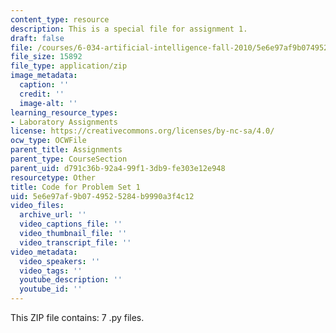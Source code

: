 ```yaml
---
content_type: resource
description: This is a special file for assignment 1.
draft: false
file: /courses/6-034-artificial-intelligence-fall-2010/5e6e97af9b0749525284b9990a3f4c12_lab1.zip
file_size: 15892
file_type: application/zip
image_metadata:
  caption: ''
  credit: ''
  image-alt: ''
learning_resource_types:
- Laboratory Assignments
license: https://creativecommons.org/licenses/by-nc-sa/4.0/
ocw_type: OCWFile
parent_title: Assignments
parent_type: CourseSection
parent_uid: d791c36b-92a4-99f1-3db9-fe303e12e948
resourcetype: Other
title: Code for Problem Set 1
uid: 5e6e97af-9b07-4952-5284-b9990a3f4c12
video_files:
  archive_url: ''
  video_captions_file: ''
  video_thumbnail_file: ''
  video_transcript_file: ''
video_metadata:
  video_speakers: ''
  video_tags: ''
  youtube_description: ''
  youtube_id: ''
---
```

This ZIP file contains: 7 .py files.